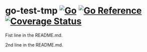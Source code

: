 # go-test-tmp [![Go](https://github.com/anatolym/go-test-tmp/actions/workflows/go.yml/badge.svg)](https://github.com/anatolym/go-test-tmp/actions/workflows/go.yml) [![Go Reference](https://pkg.go.dev/badge/github.com/anatolym/go-test-tmp.svg)](https://pkg.go.dev/github.com/anatolym/go-test-tmp) [![Coverage Status](https://coveralls.io/repos/github/anatolym/go-test-tmp/badge.svg?branch=main)](https://coveralls.io/github/anatolym/go-test-tmp?branch=main)

Fist line in the README.md.

2nd line in the README.md.
